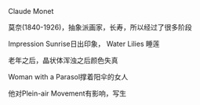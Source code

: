 Claude Monet

莫奈(1840-1926)，抽象派画家，长寿，所以经过了很多阶段

Impression Sunrise日出印象， Water Lilies 睡莲

老年之后，晶状体浑浊之后颜色失真

Woman with a Parasol撑着阳伞的女人

他对Plein-air Movement有影响，写生
